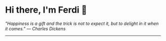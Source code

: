 <h1>Hi there, I'm Ferdi 👋</h1>

<p><em>
  "Happiness is a gift and the trick is not to expect it, but to delight in it when it comes." — Charles Dickens
</em></p>

---
